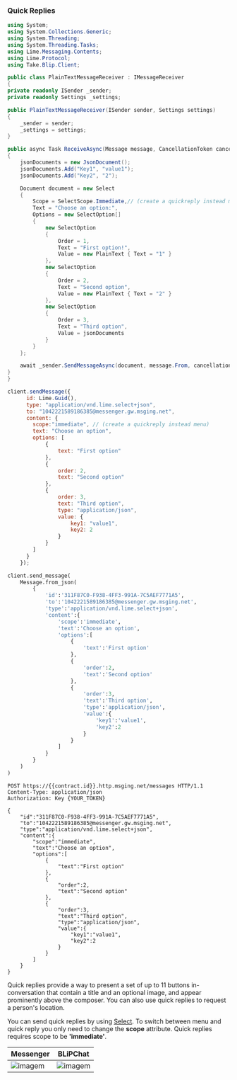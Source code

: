 ### Quick Replies

```csharp
using System;
using System.Collections.Generic;
using System.Threading;
using System.Threading.Tasks;
using Lime.Messaging.Contents;
using Lime.Protocol;
using Take.Blip.Client;

public class PlainTextMessageReceiver : IMessageReceiver
{
private readonly ISender _sender;
private readonly Settings _settings;

public PlainTextMessageReceiver(ISender sender, Settings settings)
{
    _sender = sender;
    _settings = settings;
}

public async Task ReceiveAsync(Message message, CancellationToken cancellationToken)
{
    jsonDocuments = new JsonDocument();
    jsonDocuments.Add("Key1", "value1");
    jsonDocuments.Add("Key2", "2");

    Document document = new Select
    {
        Scope = SelectScope.Immediate,// (create a quickreply instead menu)
        Text = "Choose an option:",
        Options = new SelectOption[]
        {
            new SelectOption
            {
                Order = 1,
                Text = "First option!",
                Value = new PlainText { Text = "1" }
            },
            new SelectOption
            {
                Order = 2,
                Text = "Second option",
                Value = new PlainText { Text = "2" }
            },
            new SelectOption
            {
                Order = 3,
                Text = "Third option",
                Value = jsonDocuments
            }
        }
    };

    await _sender.SendMessageAsync(document, message.From, cancellationToken);
}
}
```

```javascript
client.sendMessage({
      id: Lime.Guid(),
      type: "application/vnd.lime.select+json",
      to: "1042221589186385@messenger.gw.msging.net",
      content: {
        scope:"immediate", // (create a quickreply instead menu)
        text: "Choose an option",
        options: [
            {
                text: "First option"
            },
            {
                order: 2,
                text: "Second option"
            },
            {
                order: 3,
                text: "Third option",
                type: "application/json",
                value: {
                    key1: "value1",
                    key2: 2
                }
            }
        ]
      }
    });
```

```python
client.send_message(
    Message.from_json(
        {
            'id':'311F87C0-F938-4FF3-991A-7C5AEF7771A5',
            'to':'1042221589186385@messenger.gw.msging.net',
            'type':'application/vnd.lime.select+json',
            'content':{
                'scope':'immediate',
                'text':'Choose an option',
                'options':[
                    {
                        'text':'First option'
                    },
                    {
                        'order':2,
                        'text':'Second option'
                    },
                    {
                        'order':3,
                        'text':'Third option',
                        'type':'application/json',
                        'value':{
                            'key1':'value1',
                            'key2':2
                        }
                    }
                ]
            }
        }
    )
)
```

```http
POST https://{{contract.id}}.http.msging.net/messages HTTP/1.1
Content-Type: application/json
Authorization: Key {YOUR_TOKEN}

{
    "id":"311F87C0-F938-4FF3-991A-7C5AEF7771A5",
    "to":"1042221589186385@messenger.gw.msging.net",
    "type":"application/vnd.lime.select+json",
    "content":{
        "scope":"immediate",
        "text":"Choose an option",
        "options":[
            {
                "text":"First option"
            },
            {
                "order":2,
                "text":"Second option"
            },
            {
                "order":3,
                "text":"Third option",
                "type":"application/json",
                "value":{
                    "key1":"value1",
                    "key2":2
                }
            }
        ]
    }
}
```



Quick replies provide a way to present a set of up to 11 buttons in-conversation that contain a title and an optional image, and appear prominently above the composer. You can also use quick replies to request a person's location.

You can send quick replies by using [Select](/#select). To switch between menu and quick reply you only need to change the **scope** attribute. Quick replies requires scope to be **'immediate'**.


| Messenger                               | BLiPChat                          |
|-----------------------------------------|-----------------------------------|
| ![imagem](images/quickreply_mssgnr.png) | ![imagem](quickReplyBlipChat.png) |
